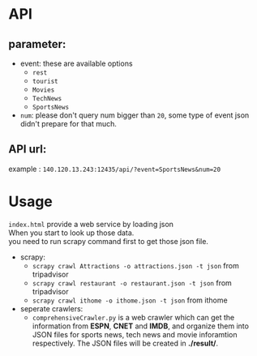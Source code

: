 # API

## parameter:
* event: these are available options
	* `rest`
	* `tourist`
	* `Movies`
	* `TechNews`
	* `SportsNews`
* `num`: please don't query num bigger than `20`, some type of event json didn't prepare for that much.

## API url:
example : `140.120.13.243:12435/api/?event=SportsNews&num=20`


# Usage
`index.html` provide a web service by loading json  
When you start to look up those data.  
you need to run scrapy command first to get those json file.

* scrapy:
	* `scrapy crawl Attractions -o attractions.json -t json` from tripadvisor
	* `scrapy crawl restaurant -o restaurant.json -t json` from tripadvisor
	* `scrapy crawl ithome -o ithome.json -t json` from ithome
* seperate crawlers:
	* `comprehensiveCrawler.py` is a web crawler which can get the information from __ESPN__, __CNET__ and __IMDB__, and organize them into JSON files for sports news, tech news and movie inforamtion respectively. The JSON files will be created in __./result/__.